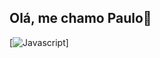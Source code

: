 ## Olá, me chamo Paulo👋
[![Javascript](https://img.shields.io/badge/JavaScript-F7DF1E?style=for-the-badge&logo=javascript&logoColor=black)]
